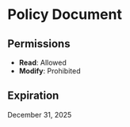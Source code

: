 # Policy Document

## Permissions
- **Read**: Allowed
- **Modify**: Prohibited

## Expiration
December 31, 2025